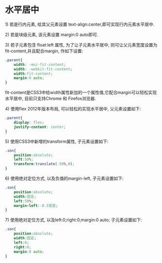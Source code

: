 # 水平居中

1\) 若是行内元素, 给其父元素设置 text-align:center,即可实现行内元素水平居中.

2\) 若是块级元素, 该元素设置 margin:0 auto即可.

3\) 若子元素包含 float:left 属性, 为了让子元素水平居中, 则可让父元素宽度设置为fit-content,并且配合margin, 作如下设置:

```css
.parent{
    width: -moz-fit-content;
    width: -webkit-fit-content;
    width:fit-content;
    margin:0 auto;
}
```

fit-content是CSS3中给width属性新加的一个属性值,它配合margin可以轻松实现水平居中, 目前只支持Chrome 和 Firefox浏览器.

4\) 使用flex 2012年版本布局, 可以轻松的实现水平居中, 父元素设置如下:

```css
.parent{
    display: flex;
    justify-content: center;
}
```

5\) 使用CSS3中新增的transform属性, 子元素设置如下:

```css
.son{
    position:absolute;
    left:50%;
    transform:translate(-50%,0);
}
```

6\) 使用绝对定位方式, 以及负值的margin-left, 子元素设置如下:

```css
.son{
    position:absolute;
    width:固定;
    left:50%;
    margin-left:-0.5宽度;
}
```

7\) 使用绝对定位方式, 以及left:0;right:0;margin:0 auto; 子元素设置如下:

```css
.son{
    position:absolute;
    width:固定;
    left:0;
    right:0;
    margin:0 auto;
}
```

